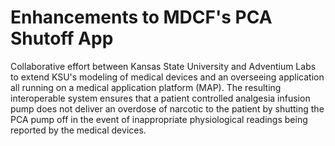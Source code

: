 # Enhancements to MDCF's PCA Shutoff App

Collaborative effort between Kansas State University and Adventium Labs to extend KSU's modeling of medical devices and an overseeing application all running on a medical application platform (MAP). The resulting interoperable system ensures that a patient controlled analgesia infusion pump does not deliver an overdose of narcotic to the patient by shutting the PCA pump off in the event of inappropriate physiological readings being reported by the medical devices.

